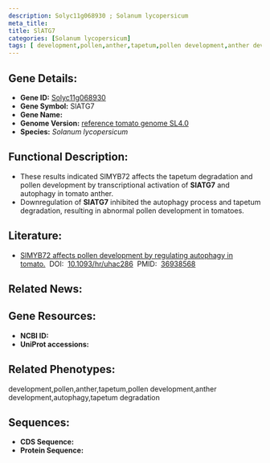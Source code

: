 ```yaml
---
description: Solyc11g068930 ; Solanum lycopersicum
meta_title:
title: SlATG7
categories: [Solanum lycopersicum]
tags: [ development,pollen,anther,tapetum,pollen development,anther development,autophagy,tapetum degradation ]
---
```


## Gene Details:
- **Gene ID:**	[Solyc11g068930]()
- **Gene Symbol:** SlATG7
- **Gene Name:** 
- **Genome Version:** [reference tomato genome SL4.0]()
- **Species:** *Solanum lycopersicum*

## Functional Description:
   - These results indicated SlMYB72 affects the tapetum degradation and pollen development by transcriptional activation of **SlATG7** and autophagy in tomato anther.
   - Downregulation of **SlATG7** inhibited the autophagy process and tapetum degradation, resulting in abnormal pollen development in tomatoes.

## Literature:
   - [SlMYB72 affects pollen development by regulating autophagy in tomato.]( https://academic.oup.com/hr/article/10/3/uhac286/6965240?login=true)&nbsp;&nbsp;DOI:&nbsp;&nbsp;[10.1093/hr/uhac286](https://academic.oup.com/hr/article/10/3/uhac286/6965240?login=true)&nbsp;&nbsp;PMID:&nbsp;&nbsp;[36938568](https://pubmed.ncbi.nlm.nih.gov/36938568/)

## Related News:

## Gene Resources:
- **NCBI ID:** [](https://www.ncbi.nlm.nih.gov/gene/?term=)
- **UniProt accessions:** [](https://www.uniprot.org/uniprotkb//entry)

## Related Phenotypes:
development,pollen,anther,tapetum,pollen development,anther development,autophagy,tapetum degradation

## Sequences:
- **CDS Sequence:**
- **Protein Sequence:**
